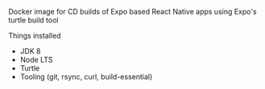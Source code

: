 Docker image for CD builds of Expo based React Native apps using Expo's turtle build tool

Things installed

- JDK 8
- Node LTS
- Turtle
- Tooling (git, rsync, curl, build-essential)